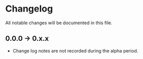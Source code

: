 # Changelog

All notable changes will be documented in this file.

## 0.0.0 -> 0.x.x

- Change log notes are not recorded during the alpha period.

